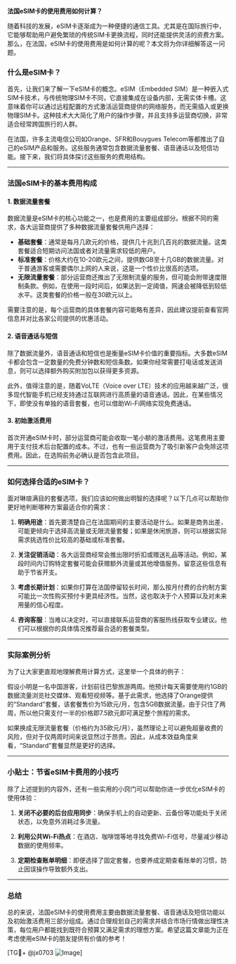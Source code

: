 **法国eSIM卡的使用费用如何计算？**

随着科技的发展，eSIM卡逐渐成为一种便捷的通信工具。尤其是在国际旅行中，它能够帮助用户避免繁琐的传统SIM卡更换流程，同时还能提供灵活的资费方案。那么，在法国，eSIM卡的使用费用是如何计算的呢？本文将为你详细解答这一问题。

### 什么是eSIM卡？

首先，让我们来了解一下eSIM卡的概念。eSIM（Embedded SIM）是一种嵌入式SIM卡技术，与传统物理SIM卡不同，它直接集成在设备内部，无需实体卡槽。这意味着你可以通过远程配置的方式激活运营商提供的网络服务，而无需插入或更换物理SIM卡。这种技术大大简化了用户的操作步骤，并且支持多运营商切换，非常适合经常跨国旅行的人群。

在法国，许多主流电信公司如Orange、SFR和Bouygues Telecom等都推出了自己的eSIM产品和服务。这些服务通常包含数据流量套餐、语音通话以及短信功能。接下来，我们将具体探讨这些服务的费用结构。

---

### 法国eSIM卡的基本费用构成

#### 1. 数据流量套餐
数据流量是eSIM卡的核心功能之一，也是费用的主要组成部分。根据不同的需求，各大运营商提供了多种数据流量套餐供用户选择：

- **基础套餐**：通常是每月几欧元的价格，提供几十兆到几百兆的数据流量。这类套餐适合短期访问法国或者对流量需求较低的用户。
- **标准套餐**：价格大约在10-20欧元之间，提供数GB至十几GB的数据流量。对于普通游客或需要偶尔上网的人来说，这是一个性价比很高的选项。
- **无限流量套餐**：部分运营商还推出了无限制流量的服务，但可能会附带速度限制条款。例如，在使用一段时间后，如果达到一定阈值，网速会被降低到较低水平。这类套餐的价格一般在30欧元以上。

需要注意的是，每个运营商的具体套餐内容可能略有差异，因此建议提前查看官网信息并对比各家公司提供的优惠活动。

#### 2. 语音通话与短信
除了数据流量外，语音通话和短信也是衡量eSIM卡价值的重要指标。大多数eSIM卡都会包含一定数量的免费分钟数和短信条数。如果你经常需要打电话或发送消息，则可以选择额外购买附加包以获得更多资源。

此外，值得注意的是，随着VoLTE（Voice over LTE）技术的应用越来越广泛，很多现代智能手机已经支持通过互联网进行高质量的语音通话。因此，在某些情况下，即使没有单独的语音套餐，也可以借助Wi-Fi网络实现免费通话。

#### 3. 初始激活费用
首次开通eSIM卡时，部分运营商可能会收取一笔小额的激活费用。这笔费用主要用于支付技术后台配置的成本。不过，也有一些运营商为了吸引新客户会免除这项费用。因此，在选购前务必确认是否包含此项目。

---

### 如何选择合适的eSIM卡？

面对琳琅满目的套餐选项，我们应该如何做出明智的选择呢？以下几点可以帮助你更好地判断哪种方案最适合你的需求：

1. **明确用途**：首先要清楚自己在法国期间的主要活动是什么。如果是商务出差，可能更倾向于选择高流量或无限流量套餐；如果是休闲旅游，则可以根据实际需求挑选性价比较高的基础或标准套餐。
   
2. **关注促销活动**：各大运营商经常会推出限时折扣或赠送礼品等活动。例如，某段时间内订购特定套餐可能会获赠额外流量或其他增值服务。留意这些信息有助于节省开支。

3. **考虑长期计划**：如果你打算在法国停留较长时间，那么按月付费的合约制方案可能比一次性购买预付卡更具经济性。当然，这也取决于个人预算以及对未来用量的信心程度。

4. **咨询客服**：当难以决定时，可以直接联系运营商的客服热线获取专业建议。他们可以根据你的具体情况推荐最合适的套餐类型。

---

### 实际案例分析

为了让大家更直观地理解费用计算方式，这里举一个具体的例子：

假设小明是一名中国游客，计划前往巴黎旅游两周。他预计每天需要使用约1GB的数据流量浏览社交媒体、观看短视频等。基于此需求，他选择了Orange提供的“Standard”套餐，该套餐售价为15欧元/月，包含5GB数据流量。由于只住了两周，所以他只需支付一半的价格即7.5欧元即可满足整个旅程的需求。

如果换成无限流量套餐（价格约为35欧元/月），虽然理论上可以避免超量收费的风险，但对于仅两周时间来说显然过于昂贵。因此，从成本效益角度来看，“Standard”套餐显然是更好的选择。

---

### 小贴士：节省eSIM卡费用的小技巧

除了上述提到的内容外，还有一些实用的小窍门可以帮助你进一步优化eSIM卡的使用体验：

1. **关闭不必要的后台应用同步**：确保手机上的自动更新、云备份等功能处于关闭状态，以免意外消耗过多流量。
   
2. **利用公共Wi-Fi热点**：在酒店、咖啡馆等地寻找免费Wi-Fi信号，尽量减少移动数据的使用频率。
   
3. **定期检查账单明细**：即便选择了固定套餐，也要养成定期查看账单的习惯，防止因误操作导致额外支出。

---

### 总结

总的来说，法国eSIM卡的使用费用主要由数据流量套餐、语音通话及短信功能以及初始激活费用三部分组成。通过合理规划自己的需求并结合市场行情做出理性决策，每位用户都能找到既符合预算又满足需求的理想方案。希望这篇文章能为正在考虑使用eSIM卡的朋友提供有价值的参考！

[TG💪+ @jx0703 ![Image](https://github.com/user-attachments/assets/dbca1d08-cadb-493c-b0ec-ad6f7a83f270)]